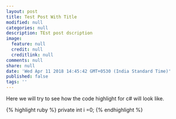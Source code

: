 ```yaml
---
layout: post
title: Test Post With Title
modified: null
categories: null
description: TEst post dscription
image:
  feature: null
  credit: null
  creditlink: null
comments: null
share: null
date: 'Wed Apr 11 2018 14:45:42 GMT+0530 (India Standard Time)'
published: false
tags: ''
---
```


Here we will try to see how the code highlight for c# will look like.



{% highlight ruby %}
private int i =0; 
{% endhighlight %}
